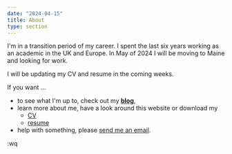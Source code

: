 ```yaml
---
date: "2024-04-15"
title: About
type: section
---
```


I'm in a transition period of my career.
I spent the last six years working as an academic in the UK and Europe. 
In May of 2024 I will be moving to Maine and looking for work.

I will be updating my CV and resume in the coming weeks.

If you want ...

* to see what I'm up to, check out my **[blog](https://davidjohnbaker.rbind.io/archives/)**,
* learn more about me, have a look around this website or download my 
  - [CV](https://davidjohnbaker.rbind.io/ref/DJB_CV_20240110.pdf) 
  - [resume](https://davidjohnbaker.rbind.io/ref/baker_resume_20231109.pdf)
* help with something, please [send me an email](mailto:davidjohnbaker1@gmail.com).

:wq